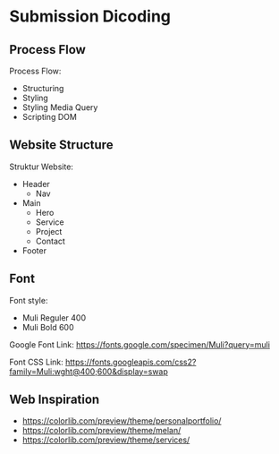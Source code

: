 # Submission Dicoding

## Process Flow

Process Flow:
- Structuring
- Styling
- Styling Media Query
- Scripting DOM

## Website Structure

Struktur Website:
- Header
  - Nav
- Main
  - Hero
  - Service
  - Project
  - Contact
 - Footer

## Font

Font style:
- Muli Reguler 400
- Muli Bold 600

Google Font Link: https://fonts.google.com/specimen/Muli?query=muli

Font CSS Link: https://fonts.googleapis.com/css2?family=Muli:wght@400;600&display=swap

## Web Inspiration

- https://colorlib.com/preview/theme/personalportfolio/
- https://colorlib.com/preview/theme/melan/
- https://colorlib.com/preview/theme/services/
